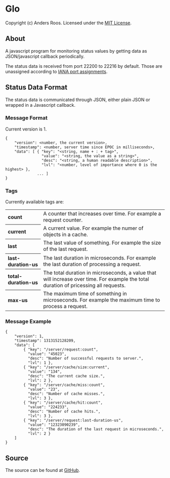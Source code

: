 # Glo #

Copyright (c) Anders Roos. Licensed under the [MIT License].

## About ##

A javascript program for monitoring status values by getting data as
JSON/javascript callback periodically.

The status data is received from port 22200 to 22216 by default. Those
are unassigned according to [IANA port assignments].

## Status Data Format ##

The status data is communicated through JSON, either plain JSON or
wrapped in a Javascript callback.

### Message Format ###

Current version is 1.

    {
        "version": <number, the current version>,
        "timestamp": <number, server time since EPOC in milliseconds>,
        "data": [ { "key": "<string, name + : + tag>",
                    "value": "<string, the value as a string>",
                    "desc": "<string, a human readable description>",
                    "lvl": "<number, level of importance where 0 is the highest> },
                  ... ]
    }

### Tags ####

Currently available tags are:
<table>
  <tr><th align=left>count</th><td>A counter that increases over time. For example a request counter.</td></tr>
  <tr><th align=left>current</th><td>A current value. For example the numer of objects in a cache.</td></tr>
  <tr><th align=left>last</th><td>The last value of something. For example the size of the last request.</td></tr>
  <tr><th align=left>last-duration-us</th><td>The last duration in microseconds. For example the last duration of processing a request.</td></tr>
  <tr><th align=left>total-duration-us</th><td>The total duration in microseconds, a value that will increase over time. For example the total duration of pricessing all requests.</td></tr>
  <tr><th align=left>max-us</th><td>The maximum time of something in microseconds. For example the maximum time to process a request.</td></tr>
</table>
    
### Message Example ###

    {
        "version": 1,
        "timestamp": 1313152128209,
        "data": [
            { "key": "/server/request:count",
              "value": "45023",
              "desc": "Number of successful requests to server.",
              "lvl": 1 },
            { "key": "/server/cache/size:current",
              "value": "134",
              "desc": "The current cache size.",
              "lvl": 2 },
            { "key": "/server/cache/miss:count",
              "value": "23",
              "desc": "Number of cache misses.",
              "lvl": 3 },
            { "key": "/server/cache/hit:count",
              "value": "224233",
              "desc": "Number of cache hits.",
              "lvl": 3 },
            { "key": "/server/request:last-duration-us",
              "value": "12323090239",
              "desc": "The duration of the last request in microseconds.",
              "lvl": 2 }
        ]
    }
        
## Source ##

The source can be found at [GitHub].

[MIT License]: http://github.com/andersroos/LICENSE.txt
[GitHub]: http://github.com/andersroos/glo
[IANA port assignments]: http://www.iana.org/assignments/port-numbers

